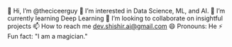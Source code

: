 👋 Hi, I’m @theciceerguy
👀 I’m interested in Data Science, ML, and AI.
🌱 I’m currently learning Deep Learning
💞️ I’m looking to collaborate on insightful projects
📫 How to reach me dev.shishir.ai@gmail.com
😄 Pronouns: He
⚡ Fun fact: "I am a magician."
